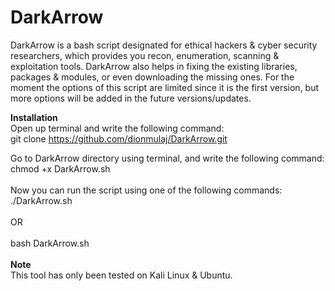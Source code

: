 # DarkArrow
DarkArrow is a bash script designated for ethical hackers & cyber security researchers, which provides you recon, enumeration, scanning & exploitation tools.
DarkArrow also helps in fixing the existing libraries, packages & modules, or even downloading the missing ones.
For the moment the options of this script are limited since it is the first version, but more options will be added in the future versions/updates.


<b>Installation</b> </br>
Open up terminal and write the following command: </br>
git clone https://github.com/dionmulaj/DarkArrow.git
</br>

Go to DarkArrow directory using terminal, and write the following command: </br>
chmod +x DarkArrow.sh
</br>
</br>
Now you can run the script using one of the following commands: </br>
./DarkArrow.sh
</br>
</br>
OR
</br>
</br>
bash DarkArrow.sh
</br>
</br>
<b>Note</b> </br>
This tool has only been tested on Kali Linux & Ubuntu.

